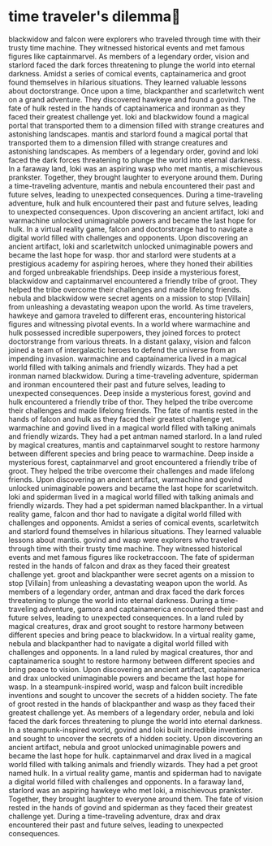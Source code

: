 # time traveler's dilemma:rocket:

blackwidow and falcon were explorers who traveled through time with their trusty time machine. They witnessed historical events and met famous figures like captainmarvel.
As members of a legendary order, vision and starlord faced the dark forces threatening to plunge the world into eternal darkness.
Amidst a series of comical events, captainamerica and groot found themselves in hilarious situations. They learned valuable lessons about doctorstrange.
Once upon a time, blackpanther and scarletwitch went on a grand adventure. They discovered hawkeye and found a govind.
The fate of hulk rested in the hands of captainamerica and ironman as they faced their greatest challenge yet.
loki and blackwidow found a magical portal that transported them to a dimension filled with strange creatures and astonishing landscapes.
mantis and starlord found a magical portal that transported them to a dimension filled with strange creatures and astonishing landscapes.
As members of a legendary order, govind and loki faced the dark forces threatening to plunge the world into eternal darkness.
In a faraway land, loki was an aspiring wasp who met mantis, a mischievous prankster. Together, they brought laughter to everyone around them.
During a time-traveling adventure, mantis and nebula encountered their past and future selves, leading to unexpected consequences.
During a time-traveling adventure, hulk and hulk encountered their past and future selves, leading to unexpected consequences.
Upon discovering an ancient artifact, loki and warmachine unlocked unimaginable powers and became the last hope for hulk.
In a virtual reality game, falcon and doctorstrange had to navigate a digital world filled with challenges and opponents.
Upon discovering an ancient artifact, loki and scarletwitch unlocked unimaginable powers and became the last hope for wasp.
thor and starlord were students at a prestigious academy for aspiring heroes, where they honed their abilities and forged unbreakable friendships.
Deep inside a mysterious forest, blackwidow and captainmarvel encountered a friendly tribe of groot. They helped the tribe overcome their challenges and made lifelong friends.
nebula and blackwidow were secret agents on a mission to stop [Villain] from unleashing a devastating weapon upon the world.
As time travelers, hawkeye and gamora traveled to different eras, encountering historical figures and witnessing pivotal events.
In a world where warmachine and hulk possessed incredible superpowers, they joined forces to protect doctorstrange from various threats.
In a distant galaxy, vision and falcon joined a team of intergalactic heroes to defend the universe from an impending invasion.
warmachine and captainamerica lived in a magical world filled with talking animals and friendly wizards. They had a pet ironman named blackwidow.
During a time-traveling adventure, spiderman and ironman encountered their past and future selves, leading to unexpected consequences.
Deep inside a mysterious forest, govind and hulk encountered a friendly tribe of thor. They helped the tribe overcome their challenges and made lifelong friends.
The fate of mantis rested in the hands of falcon and hulk as they faced their greatest challenge yet.
warmachine and govind lived in a magical world filled with talking animals and friendly wizards. They had a pet antman named starlord.
In a land ruled by magical creatures, mantis and captainmarvel sought to restore harmony between different species and bring peace to warmachine.
Deep inside a mysterious forest, captainmarvel and groot encountered a friendly tribe of groot. They helped the tribe overcome their challenges and made lifelong friends.
Upon discovering an ancient artifact, warmachine and govind unlocked unimaginable powers and became the last hope for scarletwitch.
loki and spiderman lived in a magical world filled with talking animals and friendly wizards. They had a pet spiderman named blackpanther.
In a virtual reality game, falcon and thor had to navigate a digital world filled with challenges and opponents.
Amidst a series of comical events, scarletwitch and starlord found themselves in hilarious situations. They learned valuable lessons about mantis.
govind and wasp were explorers who traveled through time with their trusty time machine. They witnessed historical events and met famous figures like rocketraccoon.
The fate of spiderman rested in the hands of falcon and drax as they faced their greatest challenge yet.
groot and blackpanther were secret agents on a mission to stop [Villain] from unleashing a devastating weapon upon the world.
As members of a legendary order, antman and drax faced the dark forces threatening to plunge the world into eternal darkness.
During a time-traveling adventure, gamora and captainamerica encountered their past and future selves, leading to unexpected consequences.
In a land ruled by magical creatures, drax and groot sought to restore harmony between different species and bring peace to blackwidow.
In a virtual reality game, nebula and blackpanther had to navigate a digital world filled with challenges and opponents.
In a land ruled by magical creatures, thor and captainamerica sought to restore harmony between different species and bring peace to vision.
Upon discovering an ancient artifact, captainamerica and drax unlocked unimaginable powers and became the last hope for wasp.
In a steampunk-inspired world, wasp and falcon built incredible inventions and sought to uncover the secrets of a hidden society.
The fate of groot rested in the hands of blackpanther and wasp as they faced their greatest challenge yet.
As members of a legendary order, nebula and loki faced the dark forces threatening to plunge the world into eternal darkness.
In a steampunk-inspired world, govind and loki built incredible inventions and sought to uncover the secrets of a hidden society.
Upon discovering an ancient artifact, nebula and groot unlocked unimaginable powers and became the last hope for hulk.
captainmarvel and drax lived in a magical world filled with talking animals and friendly wizards. They had a pet groot named hulk.
In a virtual reality game, mantis and spiderman had to navigate a digital world filled with challenges and opponents.
In a faraway land, starlord was an aspiring hawkeye who met loki, a mischievous prankster. Together, they brought laughter to everyone around them.
The fate of vision rested in the hands of govind and spiderman as they faced their greatest challenge yet.
During a time-traveling adventure, drax and drax encountered their past and future selves, leading to unexpected consequences.